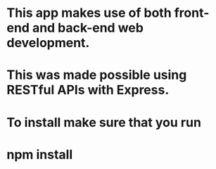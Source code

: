 # This app makes use of both front-end and back-end web development.

# This was made possible using RESTful APIs with Express.

# To install make sure that you run
  # npm install
